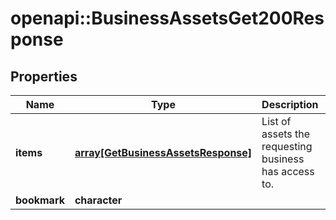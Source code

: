 # openapi::BusinessAssetsGet200Response


## Properties
Name | Type | Description | Notes
------------ | ------------- | ------------- | -------------
**items** | [**array[GetBusinessAssetsResponse]**](GetBusinessAssetsResponse.md) | List of assets the requesting business has access to. | 
**bookmark** | **character** |  | [optional] 


